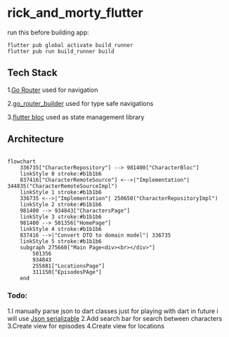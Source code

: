 # rick_and_morty_flutter

run this before building app:
```
flutter pub global activate build_runner
flutter pub run build_runner build
```


## Tech Stack

1.[Go Router](https://pub.dev/packages/go_router) used for navigation

2.[go_router_builder](https://pub.dev/documentation/go_router/latest/topics/Type-safe%20routes-topic.html) used for type safe navigations

3.[flutter bloc](https://bloclibrary.dev/#/) used as state management library


## Architecture

```mermaid

flowchart
	336735["CharacterRepository"] --> 981400["CharacterBloc"]
	linkStyle 0 stroke:#b1b1b6
	837416["CharacterRemoteSource"] <-->|"Implementation"| 344835("CharacterRemoteSourceImpl")
	linkStyle 1 stroke:#b1b1b6
	336735 <-->|"Implementation"| 250650("CharacterRepositoryImpl")
	linkStyle 2 stroke:#b1b1b6
	981400 --> 934843["CharactersPage"]
	linkStyle 3 stroke:#b1b1b6
	981400 --> 501356["HomePage"]
	linkStyle 4 stroke:#b1b1b6
	837416 -->|"Convert DTO to domain model"| 336735
	linkStyle 5 stroke:#b1b1b6
	subgraph 275660["Main Page<div><br></div>"]
		501356
		934843
		255881["LocationsPage"]
		311150["EpisodesPAge"]
	end
```


### Todo:

1.I manually parse json to dart classes just for playing with dart in future i will use [Json serializable](https://pub.dev/packages/json_serializable)
2.Add search bar for search between characters
3.Create view for episodes
4.Create view for locations

